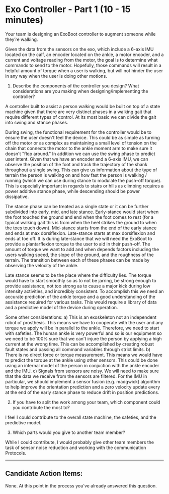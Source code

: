 # Exo Controller - Part 1 (10 - 15 minutes)

Your team is designing an ExoBoot controller to augment someone while they’re walking.

Given the data from the sensors on the exo, which include a 6-axis IMU located on the calf, an encoder located on the ankle, a motor encoder, and a current and voltage reading from the motor, the goal is to determine what commands to send to the motor. Hopefully, those commands will result in a helpful amount of torque when a user is walking, but will not hinder the user in any way when the user is doing other motions.

1. Describe the components of the controller you design? What considerations are you making when designing/implementing the controller?

A controller built to assist a person walking would be built on top of a state machine given that there are very distinct phases in a walking gait that require different types of control. At its most basic we can divide the gait into swing and stance phases. 

During swing, the functional requirement for the controller would be to ensure the user doesn't feel the device. This could be as simple as turning off the motor or as complex as maintaining a small level of tension on the chain that connects the motor to the ankle moment arm to make sure it doesn't "flop around." In addition we can use the swing phase to predict user intent.  Given that we have an encoder and a 6-axis IMU, we can observe the position of the foot and track the trajectory of the shank throughout a single swing. This can give us information about the type of terrain the person is walking on and how fast the person is walking / running (which we can use during stance to modulate the push-off torque). This is especially important in regards to stairs or hills as climbing requires a power additive stance phase, while descending should be power dissipative. 

The stance phase can be treated as a single state or it can be further subdivided into early, mid, and late stance. Early-stance would start when the foot touched the ground and end when the foot comes to rest (for a typical walking gait this is from when the heel strikes the ground to when the toes touch down). Mid-stance starts from the end of the early stance and ends at max dorsiflexion. Late-stance starts at max dorsiflexion and ends at toe off. It is during late-stance that we will need the ExoBoot to provide a plantarflexion torque to the user to aid in their push-off. The amount of torque we want to add and when depends factors including the users walking speed, the slope of the ground, and the roughness of the terrain. The transition between each of these phases can be made by observing the velocity of the ankle.

Late stance seems to be the place where the difficulty lies. The torque would have to start smoothly so as to not be jarring, be strong enough to provide assistance, not too strong as to cause a major kick during low intensity activities, and incredibly consistent. To accomplish this we need an accurate prediction of the ankle torque and a good understanding of the assistance required for various tasks. This would require a library of data and a predictive model of the device during operation.

Some other considerations:
a) This is an exoskeleton not an independent robot of prosthesis. This means we have to cooperate with the user and any torque we apply will be in parallel to the ankle. Therefore, we need to start with safeties.  The human ankle is very powerful and so is our equipment so we need to be 100% sure that we can't injure the person by applying a high current at the wrong time. This can be accomplished by creating robust fault states and passing all command variables through strict limits.
b) There is no direct force or torque measurement. This means we would have to predict the torque at the ankle using other sensors. This could be done using an internal model of the person in conjuction with the ankle encoder and the IMU.
c) Signals from sensors are noisy. We will need to make sure that the data we receive from the sensors are filtered. For the IMU in particular, we should implement a sensor fusion (e.g. madgwick) algorithm to help improve the orientation prediction and a zero velocity update every at the end of the early stance phase to reduce drift in position predictions.

2. If you have to split the work among your team, which component could
you contribute the most to?

I feel I could contribute to the overall state machine, the safeties, and the predictive model.

3. Which parts would you give to another team member?

While I could contribute, I would probably give other team members the task of sensor noise reduction and working with the communication Protocols.

 

---------------------------

## Candidate Action Items:

None. At this point in the process you've already answered this question.
